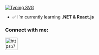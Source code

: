 [![Typing SVG](https://readme-typing-svg.demolab.com?font=Fira+Code&weight=600&size=21&pause=1000&color=000000&center=true&width=435&lines=Caner+Akin;Backend+developer+from+Turkey)](https://git.io/typing-svg)

- ✅ I’m currently learning **.NET & React.js**


<h3 align="left">Connect with me:</h3>
<p align="left">
<a href="https://www.linkedin.com/in/canerakinn/" target="blank"><img align="center" src="https://upload.wikimedia.org/wikipedia/commons/c/ca/LinkedIn_logo_initials.png" alt="https://www.linkedin.com/in/caner-akin-70570527a/" height="40" width="40" /></a>
</p>



